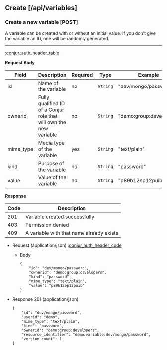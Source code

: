 ## Create [/api/variables]

### Create a new variable [POST]

A variable can be created with or without an initial value.
If you don't give the variable an ID, one will be randomly generated.

---

:[conjur_auth_header_table](partials/conjur_auth_header_table.md)

**Request Body**

|Field|Description|Required|Type|Example|
|-----|-----------|----|--------|-------|
|id|Name of the variable|no|`String`|"dev/mongo/password"|
|ownerid|Fully qualified ID of a Conjur role that will own the new variable|no|`String`|"demo:group:developers"|
|mime_type|Media type of the variable|yes|`String`|"text/plain"|
|kind|Purpose of the variable|no|`String`|"password"|
|value|Value of the variable|no|`String`|"p89b12ep12puib"|

**Response**

|Code|Description|
|----|-----------|
|201|Variable created successfully|
|403|Permission denied|
|409|A variable with that name already exists|

+ Request (application/json)
    :[conjur_auth_header_code](partials/conjur_auth_header_code.md)

    + Body

        ```
        {
            "id": "dev/mongo/password",
            "ownerid": "demo:group:developers",
            "kind": "password",
            "mime_type": "text/plain",
            "value": "p89b12ep12puib"
        }
        ```

+ Response 201 (application/json)

    ```
    {
        "id": "dev/mongo/password",
        "userid": "demo",
        "mime_type": "text/plain",
        "kind": "password",
        "ownerid": "demo:group:developers",
        "resource_identifier": "demo:variable:dev/mongo/password",
        "version_count": 1
    }
    ```
